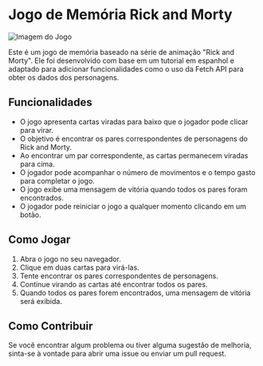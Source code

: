 # Jogo de Memória Rick and Morty

![Imagem do Jogo](https://www.otempo.com.br/image/contentid/policy:1.3256308:1697582405/image-Rick-and-Morty-Quantos-episodios-a-7-temporada-tem-e-quando-serao-lancados.jpg)

Este é um jogo de memória baseado na série de animação "Rick and Morty". Ele foi desenvolvido com base em um tutorial em espanhol e adaptado para adicionar funcionalidades como o uso da Fetch API para obter os dados dos personagens.

## Funcionalidades

- O jogo apresenta cartas viradas para baixo que o jogador pode clicar para virar.
- O objetivo é encontrar os pares correspondentes de personagens do Rick and Morty.
- Ao encontrar um par correspondente, as cartas permanecem viradas para cima.
- O jogador pode acompanhar o número de movimentos e o tempo gasto para completar o jogo.
- O jogo exibe uma mensagem de vitória quando todos os pares foram encontrados.
- O jogador pode reiniciar o jogo a qualquer momento clicando em um botão.

## Como Jogar

1. Abra o jogo no seu navegador.
2. Clique em duas cartas para virá-las.
3. Tente encontrar os pares correspondentes de personagens.
4. Continue virando as cartas até encontrar todos os pares.
5. Quando todos os pares forem encontrados, uma mensagem de vitória será exibida.

## Como Contribuir

Se você encontrar algum problema ou tiver alguma sugestão de melhoria, sinta-se à vontade para abrir uma issue ou enviar um pull request.



